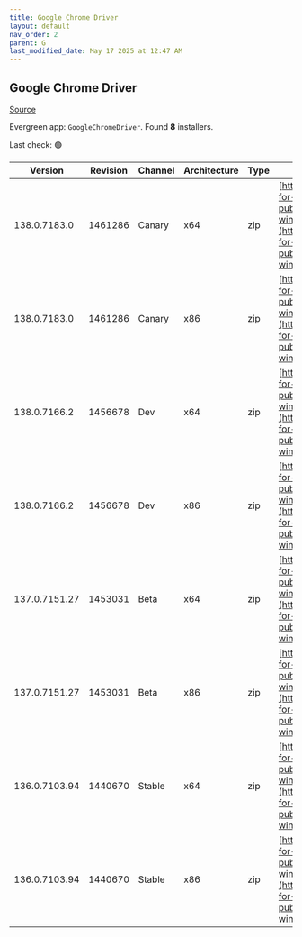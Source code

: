 ```yaml
---
title: Google Chrome Driver
layout: default
nav_order: 2
parent: G
last_modified_date: May 17 2025 at 12:47 AM
---
```


## Google Chrome Driver

[Source](https://googlechromelabs.github.io/chrome-for-testing/)

Evergreen app: `GoogleChromeDriver`. Found **8** installers.

Last check: 🟢

| Version       | Revision | Channel | Architecture | Type | URI                                                                                                                                                                                                        |
| ------------- | -------- | ------- | ------------ | ---- | ---------------------------------------------------------------------------------------------------------------------------------------------------------------------------------------------------------- |
| 138.0.7183.0  | 1461286  | Canary  | x64          | zip  | [https://storage.googleapis.com/chrome-for-testing-public/138.0.7183.0/win64/chromedriver-win64.zip](https://storage.googleapis.com/chrome-for-testing-public/138.0.7183.0/win64/chromedriver-win64.zip)   |
| 138.0.7183.0  | 1461286  | Canary  | x86          | zip  | [https://storage.googleapis.com/chrome-for-testing-public/138.0.7183.0/win32/chromedriver-win32.zip](https://storage.googleapis.com/chrome-for-testing-public/138.0.7183.0/win32/chromedriver-win32.zip)   |
| 138.0.7166.2  | 1456678  | Dev     | x64          | zip  | [https://storage.googleapis.com/chrome-for-testing-public/138.0.7166.2/win64/chromedriver-win64.zip](https://storage.googleapis.com/chrome-for-testing-public/138.0.7166.2/win64/chromedriver-win64.zip)   |
| 138.0.7166.2  | 1456678  | Dev     | x86          | zip  | [https://storage.googleapis.com/chrome-for-testing-public/138.0.7166.2/win32/chromedriver-win32.zip](https://storage.googleapis.com/chrome-for-testing-public/138.0.7166.2/win32/chromedriver-win32.zip)   |
| 137.0.7151.27 | 1453031  | Beta    | x64          | zip  | [https://storage.googleapis.com/chrome-for-testing-public/137.0.7151.27/win64/chromedriver-win64.zip](https://storage.googleapis.com/chrome-for-testing-public/137.0.7151.27/win64/chromedriver-win64.zip) |
| 137.0.7151.27 | 1453031  | Beta    | x86          | zip  | [https://storage.googleapis.com/chrome-for-testing-public/137.0.7151.27/win32/chromedriver-win32.zip](https://storage.googleapis.com/chrome-for-testing-public/137.0.7151.27/win32/chromedriver-win32.zip) |
| 136.0.7103.94 | 1440670  | Stable  | x64          | zip  | [https://storage.googleapis.com/chrome-for-testing-public/136.0.7103.94/win64/chromedriver-win64.zip](https://storage.googleapis.com/chrome-for-testing-public/136.0.7103.94/win64/chromedriver-win64.zip) |
| 136.0.7103.94 | 1440670  | Stable  | x86          | zip  | [https://storage.googleapis.com/chrome-for-testing-public/136.0.7103.94/win32/chromedriver-win32.zip](https://storage.googleapis.com/chrome-for-testing-public/136.0.7103.94/win32/chromedriver-win32.zip) |
